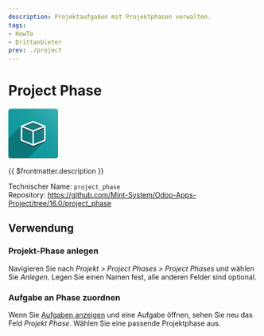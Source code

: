 ```yaml
---
description: Projektaufgaben mit Projektphasen verwalten.
tags:
- HowTo
- Drittanbieter
prev: ./project
---
```

# Project Phase
![icon_oms_box](assets/icon_oms_box.png)

{{ $frontmatter.description }}

Technischer Name: `project_phase`\
Repository: <https://github.com/Mint-System/Odoo-Apps-Project/tree/16.0/project_phase>

## Verwendung

### Projekt-Phase anlegen

Navigieren Sie nach *Projekt > Project Phases > Project Phases* und wählen Sie *Anlegen*. Legen Sie einen Namen fest, alle anderen Felder sind optional.

### Aufgabe an Phase zuordnen

Wenn Sie [Aufgaben anzeigen](Project.md#Aufgaben%20anzeigen) und eine Aufgabe öffnen, sehen Sie neu das Feld *Projekt Phase*. Wählen Sie eine passende Projektphase aus.